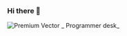 
### Hi there 👋
![Premium Vector _ Programmer desk_](https://github.com/irinaanghel/irinaanghel/assets/95704046/59cccfcf-861e-4d39-85ce-77675371a0b6)





<!--
**irinaanghel/irinaanghel** is a ✨ _special_ ✨ repository because its `README.md` (this file) appears on your GitHub profile.

Here are some ideas to get you started:

- 🔭 I’m currently working on ...
- 🌱 I’m currently learning ...
- 👯 I’m looking to collaborate on ...
- 🤔 I’m looking for help with ...
- 💬 Ask me about ...
- 📫 How to reach me: ...
- 😄 Pronouns: ...
- ⚡ Fun fact: ...
-->
